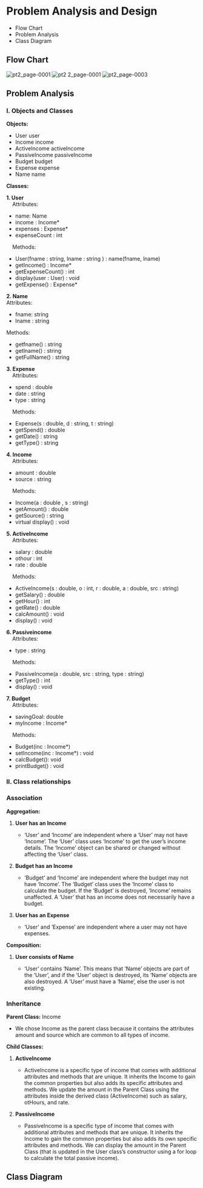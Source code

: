 # Problem Analysis and Design 

- Flow Chart
- Problem Analysis
- Class Diagram

## Flow Chart
![pt2_page-0001](https://github.com/jjn7702/SECJ1023-PT2/assets/151108692/872051a2-113a-44cc-9216-631f1c7d806c)
![pt2 2_page-0001](https://github.com/jjn7702/SECJ1023-PT2/assets/151108692/c442c351-2544-4e00-b06b-8ee9fcb98451)
![pt2_page-0003](https://github.com/jjn7702/SECJ1023-PT2/assets/151108692/9d291649-92cb-49b2-8299-5aeb86cf27ff)

## Problem Analysis

### I. Objects and Classes

**Objects:**
<ul>
  <li>User user</li>
  <li>Income income</li>
  <li>ActiveIncome activeIncome</li>
  <li>PassiveIncome passiveIncome</li>
  <li>Budget budget</li>
  <li>Expense expense</li>
  <li>Name name</li>
</ul>

**Classes:**

<p><b>1. User</b><br>
&nbsp &nbsp Attributes:</p>
<ul>
  <li>name: Name</li>
  <li>income : Income*</li>
  <li>expenses : Expense*</li>
  <li>expenseCount : int</li>
</ul>

<p> &nbsp &nbsp Methods:</p>
<ul>
  <li>User(fname : string, lname : string ) : name(fname, lname)</li>
  <li>getIncome() : Income*</li>
  <li>getExpenseCount() : int</li>
  <li>display(user : User) : void</li>
  <li>getExpense() : Expense*</li>
</ul>

<p><b>2. Name</b><br>
Attributes:</p>
<ul>
  <li>fname: string</li>
  <li>lname : string</li>
</ul>

<p>Methods:</p>
<ul>
  <li>getfname() : string</li>
  <li>getlname() : string</li>
  <li>getFullName() : string</li>
</ul>

<p><b>3. Expense</b><br>
&nbsp &nbsp Attributes:</p>
<ul>
  <li>spend : double</li>
  <li>date : string</li>
  <li>type : string</li>
</ul>

<p>&nbsp &nbsp Methods:</p>
<ul>
  <li>Expense(s : double, d : string, t : string)</li>
  <li>getSpend() : double</li>
  <li>getDate() : string</li>
  <li>getType() : string</li>
</ul>

<p><b>4. Income</b><br>
&nbsp &nbsp Attributes:</p>
<ul>
  <li>amount : double</li>
  <li>source : string</li>
</ul>

<p> &nbsp &nbsp Methods:</p>
<ul>
  <li>Income(a : double , s : string)</li>
  <li>getAmount() : double</li>
  <li>getSource() : string</li>
  <li>virtual display() : void</li>
</ul>

<p><b>5. ActiveIncome</b><br>
&nbsp &nbsp Attributes:</p>
<ul>
  <li>salary : double</li>
  <li>othour : int</li>
  <li>rate : double</li>
</ul>

<p>&nbsp &nbsp Methods:</p>
<ul>
  <li>ActiveIncome(s : double, o : int, r : double, a : double, src : string)</li>
  <li>getSalary() : double</li>
  <li>getHour() : int</li>
  <li>getRate() : double</li>
  <li>calcAmount() : void</li>
  <li>display() : void</li>
</ul>

<p><b>6. Passiveincome</b><br>
&nbsp &nbsp Attributes:</p>
<ul>
  <li>type : string</li>
</ul>

<p>&nbsp &nbsp Methods:</p>
<ul>
  <li>PassiveIncome(a : double, src : string, type : string)</li>
  <li>getType() : int</li>
  <li>display() : void</li>
</ul>

<p><b>7. Budget</b><br>
&nbsp &nbsp Attributes:</p>
<ul>
  <li>savingGoal: double</li>
  <li>myIncome : Income*</li>
</ul>

<p>&nbsp &nbsp Methods:</p>
<ul>
  <li>Budget(inc : Income*)</li>
  <li>setIncome(inc : Income*) : void</li>
  <li>calcBudget(): void</li>
  <li>printBudget() : void</li>
</ul>

### II. Class relationships


### Association

**Aggregation:**

1. **User has an Income** <p align="justify">
   - ‘User’ and ‘Income’ are independent where a ‘User’ may not have ‘Income’. The ‘User’ class uses ‘Income’ to get the user’s income details. The ‘Income’ object can be shared or changed without affecting the ‘User’ class.
</p>

2. **Budget has an Income** <p align="justify">
   - ‘Budget’ and ‘Income’ are independent where the budget may not have ‘Income’. The ‘Budget’ class uses the ‘Income’ class to calculate the budget. If the ‘Budget’ is destroyed, ‘Income’ remains unaffected. A ‘User’ that has an income does not necessarily have a budget.
</p>

3. **User has an Expense** <p align="justify">
   - ‘User’ and ‘Expense’ are independent where a user may not have expenses.
</p>

**Composition:**

1. **User consists of Name** <p align="justify">
   - ‘User’ contains ‘Name’. This means that ‘Name’ objects are part of the ‘User’, and if the ‘User’ object is destroyed, its ‘Name’ objects are also destroyed. A ‘User’ must have a ‘Name’, else the user is not existing.
</p>

### Inheritance

**Parent Class:** Income <p align="justify">
- We chose Income as the parent class because it contains the attributes amount and source which are common to all types of income.
</p>

**Child Classes:**

1. **ActiveIncome** <p align="justify">
   - ActiveIncome is a specific type of income that comes with additional attributes and methods that are unique. It inherits the Income to gain the common properties but also adds its specific attributes and methods. We update the amount in the Parent Class using the attributes inside the derived class (ActiveIncome) such as salary, otHours, and rate.
</p>

2. **PassiveIncome** <p align="justify">
   - PassiveIncome is a specific type of income that comes with additional attributes and methods that are unique. It inherits the Income to gain the common properties but also adds its own specific attributes and methods. We can display the amount in the Parent Class (that is updated in the User class’s constructor using a for loop to calculate the total passive income).
</p>




## Class Diagram

